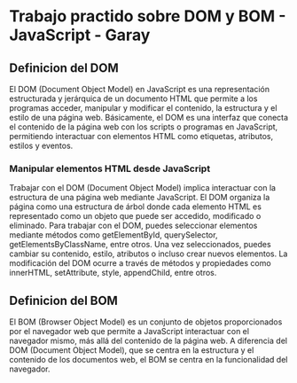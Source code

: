 # Trabajo practido sobre DOM y BOM - JavaScript - Garay 

## Definicion del DOM 
El DOM (Document Object Model) en JavaScript es una representación estructurada y jerárquica de un documento HTML que permite a los programas acceder, manipular y modificar el contenido, la estructura y el estilo de una página web. Básicamente, el DOM es una interfaz que conecta el contenido de la página web con los scripts o programas en JavaScript, permitiendo interactuar con elementos HTML como etiquetas, atributos, estilos y eventos.

### Manipular elementos HTML desde JavaScript
Trabajar con el DOM (Document Object Model) implica interactuar con la estructura de una página web mediante JavaScript. El DOM organiza la página como una estructura de árbol donde cada elemento HTML es representado como un objeto que puede ser accedido, modificado o eliminado. Para trabajar con el DOM, puedes seleccionar elementos mediante métodos como getElementById, querySelector, getElementsByClassName, entre otros. Una vez seleccionados, puedes cambiar su contenido, estilo, atributos o incluso crear nuevos elementos. La modificación del DOM ocurre a través de métodos y propiedades como innerHTML, setAttribute, style, appendChild, entre otros.


## Definicion del BOM
El BOM (Browser Object Model) es un conjunto de objetos proporcionados por el navegador web que permite a JavaScript interactuar con el navegador mismo, más allá del contenido de la página web. A diferencia del DOM (Document Object Model), que se centra en la estructura y el contenido de los documentos web, el BOM se centra en la funcionalidad del navegador.



